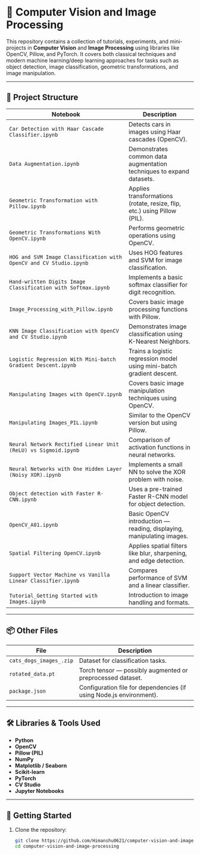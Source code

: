 # 🧠 Computer Vision and Image Processing

This repository contains a collection of tutorials, experiments, and mini-projects in **Computer Vision** and **Image Processing** using libraries like OpenCV, Pillow, and PyTorch. It covers both classical techniques and modern machine learning/deep learning approaches for tasks such as object detection, image classification, geometric transformations, and image manipulation.

---

## 📁 Project Structure

| Notebook | Description |
|---------|-------------|
| `Car Detection with Haar Cascade Classifier.ipynb` | Detects cars in images using Haar cascades (OpenCV). |
| `Data Augmentation.ipynb` | Demonstrates common data augmentation techniques to expand datasets. |
| `Geometric Transformation with Pillow.ipynb` | Applies transformations (rotate, resize, flip, etc.) using Pillow (PIL). |
| `Geometric Transformations With OpenCV.ipynb` | Performs geometric operations using OpenCV. |
| `HOG and SVM Image Classification with OpenCV and CV Studio.ipynb` | Uses HOG features and SVM for image classification. |
| `Hand-written Digits Image Classification with Softmax.ipynb` | Implements a basic softmax classifier for digit recognition. |
| `Image_Processing_with_Pillow.ipynb` | Covers basic image processing functions with Pillow. |
| `KNN Image Classification with OpenCV and CV Studio.ipynb` | Demonstrates image classification using K-Nearest Neighbors. |
| `Logistic Regression With Mini-batch Gradient Descent.ipynb` | Trains a logistic regression model using mini-batch gradient descent. |
| `Manipulating Images with OpenCV.ipynb` | Covers basic image manipulation techniques using OpenCV. |
| `Manipulating Images_PIL.ipynb` | Similar to the OpenCV version but using Pillow. |
| `Neural Network Rectified Linear Unit (ReLU) vs Sigmoid.ipynb` | Comparison of activation functions in neural networks. |
| `Neural Networks with One Hidden Layer (Noisy XOR).ipynb` | Implements a small NN to solve the XOR problem with noise. |
| `Object detection with Faster R-CNN.ipynb` | Uses a pre-trained Faster R-CNN model for object detection. |
| `OpenCV_A01.ipynb` | Basic OpenCV introduction — reading, displaying, manipulating images. |
| `Spatial Filtering OpenCV.ipynb` | Applies spatial filters like blur, sharpening, and edge detection. |
| `Support Vector Machine vs Vanilla Linear Classifier.ipynb` | Compares performance of SVM and a linear classifier. |
| `Tutorial_Getting Started with Images.ipynb` | Introduction to image handling and formats. |

---

## 📦 Other Files

| File | Description |
|------|-------------|
| `cats_dogs_images_.zip` | Dataset for classification tasks. |
| `rotated_data.pt` | Torch tensor — possibly augmented or preprocessed dataset. |
| `package.json` | Configuration file for dependencies (if using Node.js environment). |

---

## 🛠️ Libraries & Tools Used

- **Python**
- **OpenCV**
- **Pillow (PIL)**
- **NumPy**
- **Matplotlib / Seaborn**
- **Scikit-learn**
- **PyTorch**
- **CV Studio**
- **Jupyter Notebooks**

---

## 🚀 Getting Started

1. Clone the repository:
   ```bash
   git clone https://github.com/Himanshu0621/computer-vision-and-image-processing.git
   cd computer-vision-and-image-processing

